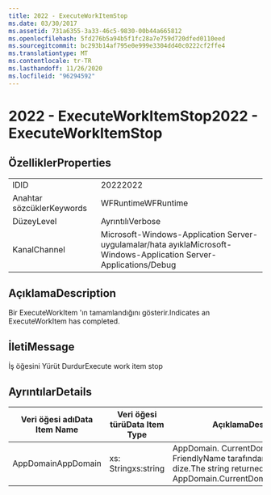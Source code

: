 ```yaml
---
title: 2022 - ExecuteWorkItemStop
ms.date: 03/30/2017
ms.assetid: 731a6355-3a33-46c5-9830-00b44a665812
ms.openlocfilehash: 5fd276b5a94b5f1fc28a7e759d720dfed0110eed
ms.sourcegitcommit: bc293b14af795e0e999e3304dd40c0222cf2ffe4
ms.translationtype: MT
ms.contentlocale: tr-TR
ms.lasthandoff: 11/26/2020
ms.locfileid: "96294592"
---
```

# <a name="2022---executeworkitemstop"></a><span data-ttu-id="8b996-102">2022 - ExecuteWorkItemStop</span><span class="sxs-lookup"><span data-stu-id="8b996-102">2022 - ExecuteWorkItemStop</span></span>

## <a name="properties"></a><span data-ttu-id="8b996-103">Özellikler</span><span class="sxs-lookup"><span data-stu-id="8b996-103">Properties</span></span>  
  
|||  
|-|-|  
|<span data-ttu-id="8b996-104">ID</span><span class="sxs-lookup"><span data-stu-id="8b996-104">ID</span></span>|<span data-ttu-id="8b996-105">2022</span><span class="sxs-lookup"><span data-stu-id="8b996-105">2022</span></span>|  
|<span data-ttu-id="8b996-106">Anahtar sözcükler</span><span class="sxs-lookup"><span data-stu-id="8b996-106">Keywords</span></span>|<span data-ttu-id="8b996-107">WFRuntime</span><span class="sxs-lookup"><span data-stu-id="8b996-107">WFRuntime</span></span>|  
|<span data-ttu-id="8b996-108">Düzey</span><span class="sxs-lookup"><span data-stu-id="8b996-108">Level</span></span>|<span data-ttu-id="8b996-109">Ayrıntılı</span><span class="sxs-lookup"><span data-stu-id="8b996-109">Verbose</span></span>|  
|<span data-ttu-id="8b996-110">Kanal</span><span class="sxs-lookup"><span data-stu-id="8b996-110">Channel</span></span>|<span data-ttu-id="8b996-111">Microsoft-Windows-Application Server-uygulamalar/hata ayıkla</span><span class="sxs-lookup"><span data-stu-id="8b996-111">Microsoft-Windows-Application Server-Applications/Debug</span></span>|  
  
## <a name="description"></a><span data-ttu-id="8b996-112">Açıklama</span><span class="sxs-lookup"><span data-stu-id="8b996-112">Description</span></span>  

 <span data-ttu-id="8b996-113">Bir ExecuteWorkItem 'ın tamamlandığını gösterir.</span><span class="sxs-lookup"><span data-stu-id="8b996-113">Indicates an ExecuteWorkItem has completed.</span></span>  
  
## <a name="message"></a><span data-ttu-id="8b996-114">İleti</span><span class="sxs-lookup"><span data-stu-id="8b996-114">Message</span></span>  

 <span data-ttu-id="8b996-115">İş öğesini Yürüt Durdur</span><span class="sxs-lookup"><span data-stu-id="8b996-115">Execute work item stop</span></span>  
  
## <a name="details"></a><span data-ttu-id="8b996-116">Ayrıntılar</span><span class="sxs-lookup"><span data-stu-id="8b996-116">Details</span></span>  
  
|<span data-ttu-id="8b996-117">Veri öğesi adı</span><span class="sxs-lookup"><span data-stu-id="8b996-117">Data Item Name</span></span>|<span data-ttu-id="8b996-118">Veri öğesi türü</span><span class="sxs-lookup"><span data-stu-id="8b996-118">Data Item Type</span></span>|<span data-ttu-id="8b996-119">Açıklama</span><span class="sxs-lookup"><span data-stu-id="8b996-119">Description</span></span>|  
|--------------------|--------------------|-----------------|  
|<span data-ttu-id="8b996-120">AppDomain</span><span class="sxs-lookup"><span data-stu-id="8b996-120">AppDomain</span></span>|<span data-ttu-id="8b996-121">xs: String</span><span class="sxs-lookup"><span data-stu-id="8b996-121">xs:string</span></span>|<span data-ttu-id="8b996-122">AppDomain. CurrentDomain. FriendlyName tarafından döndürülen dize.</span><span class="sxs-lookup"><span data-stu-id="8b996-122">The string returned by AppDomain.CurrentDomain.FriendlyName.</span></span>|
